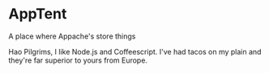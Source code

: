 # AppTent
A place where Appache's store things

Hao Pilgrims, I like Node.js and Coffeescript.
I've had tacos on my plain and they're far superior to yours from Europe.
